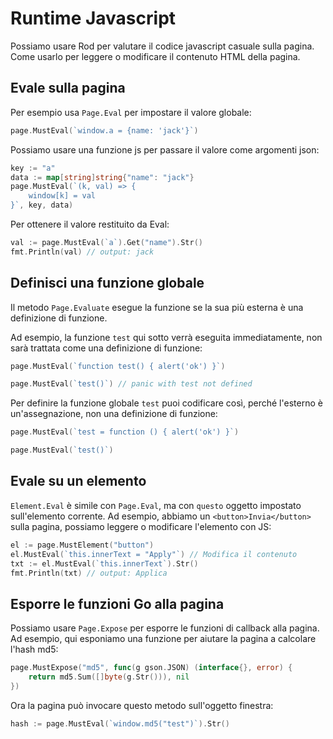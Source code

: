 # Runtime Javascript

Possiamo usare Rod per valutare il codice javascript casuale sulla pagina. Come usarlo per leggere o modificare il contenuto HTML della pagina.

## Evale sulla pagina

Per esempio usa `Page.Eval` per impostare il valore globale:

```go
page.MustEval(`window.a = {name: 'jack'}`)
```

Possiamo usare una funzione js per passare il valore come argomenti json:

```go
key := "a"
data := map[string]string{"name": "jack"}
page.MustEval(`(k, val) => {
    window[k] = val
}`, key, data)
```

Per ottenere il valore restituito da Eval:

```go
val := page.MustEval(`a`).Get("name").Str()
fmt.Println(val) // output: jack
```

## Definisci una funzione globale

Il metodo `Page.Evaluate` esegue la funzione se la sua più esterna è una definizione di funzione.

Ad esempio, la funzione `test` qui sotto verrà eseguita immediatamente, non sarà trattata come una definizione di funzione:

```go
page.MustEval(`function test() { alert('ok') }`)

page.MustEval(`test()`) // panic with test not defined
```

Per definire la funzione globale `test` puoi codificare così, perché l'esterno è un'assegnazione, non una definizione di funzione:

```go
page.MustEval(`test = function () { alert('ok') }`)

page.MustEval(`test()`)
```

## Evale su un elemento

`Element.Eval` è simile con `Page.Eval`, ma con `questo` oggetto impostato sull'elemento corrente. Ad esempio, abbiamo un `<button>Invia</button>` sulla pagina, possiamo leggere o modificare l'elemento con JS:

```go
el := page.MustElement("button")
el.MustEval(`this.innerText = "Apply"`) // Modifica il contenuto
txt := el.MustEval(`this.innerText`).Str()
fmt.Println(txt) // output: Applica
```

## Esporre le funzioni Go alla pagina

Possiamo usare `Page.Expose` per esporre le funzioni di callback alla pagina. Ad esempio, qui esponiamo una funzione per aiutare la pagina a calcolare l'hash md5:

```go
page.MustExpose("md5", func(g gson.JSON) (interface{}, error) {
    return md5.Sum([]byte(g.Str())), nil
})
```

Ora la pagina può invocare questo metodo sull'oggetto finestra:

```go
hash := page.MustEval(`window.md5("test")`).Str()
```
